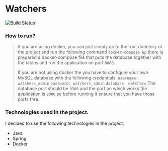 # Watchers
[![Build Status](https://travis-ci.org/adavid9/watchers.svg?branch=master)](https://travis-ci.org/adavid9/watchers)

### How to run?
> If you are using docker, you can just simply go to the root directory of the project
> and run the following command `docker-compose up` there is prepared a docker-compose file
> that puts the database together with the tables and run the application on port `8000`.
>
> If you are not using docker the you have to configure your own MySQL database with the 
> following credentials:
> `username: watchers_admin`
> `password: watchers_admin`
> `database: watchers`
> The database port should be `3306` and the port on which works the application is `8000`
> so before running it ensure that you have those ports free.

### Technologies used in the project.
I decided to use the following technologies in the project.

* Java
* Spring
* Docker 